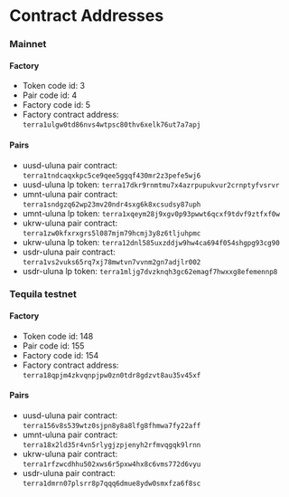 # Contract Addresses

### Mainnet <a id="mainnet"></a>

#### Factory <a id="factory"></a>

* Token code id: 3
* Pair code id: 4
* Factory code id: 5
* Factory contract address: `terra1ulgw0td86nvs4wtpsc80thv6xelk76ut7a7apj`

#### Pairs <a id="pairs"></a>

* uusd-uluna pair contract: `terra1tndcaqxkpc5ce9qee5ggqf430mr2z3pefe5wj6`
* uusd-uluna lp token: `terra17dkr9rnmtmu7x4azrpupukvur2crnptyfvsrvr`
* umnt-uluna pair contract: `terra1sndgzq62wp23mv20ndr4sxg6k8xcsudsy87uph`
* umnt-uluna lp token: `terra1xqeym28j9xgv0p93pwwt6qcxf9tdvf9ztfxf0w`
* ukrw-uluna pair contract: `terra1zw0kfxrxgrs5l087mjm79hcmj3y8z6tljuhpmc`
* ukrw-uluna lp token: `terra12dnl585uxzddjw9hw4ca694f054shgpg93cg90`
* usdr-uluna pair contract: `terra1vs2vuks65rq7xj78mwtvn7vvnm2gn7adjlr002`
* usdr-uluna lp token: `terra1mljg7dvzknqh3gc62emagf7hwxxg8efemennp8`

### Tequila testnet <a id="tequila-testnet"></a>

#### Factory <a id="factory-1"></a>

* Token code id: 148
* Pair code id: 155
* Factory code id: 154
* Factory contract address: `terra18qpjm4zkvqnpjpw0zn0tdr8gdzvt8au35v45xf`

#### Pairs <a id="pairs-1"></a>

* uusd-uluna pair contract: `terra156v8s539wtz0sjpn8y8a8lfg8fhmwa7fy22aff`
* umnt-uluna pair contract: `terra18x2ld35r4vn5rlygjzpjenyh2rfmvqgqk9lrnn`
* ukrw-uluna pair contract: `terra1rfzwcdhhu502xws6r5pxw4hx8c6vms772d6vyu`
* usdr-uluna pair contract: `terra1dmrn07plsrr8p7qqq6dmue8ydw0smxfza6f8sc`



